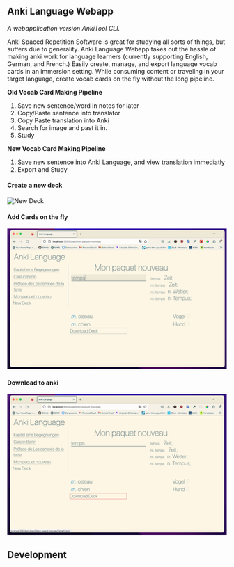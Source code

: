 ## Anki Language Webapp
*A webapplication version AnkiTool CLI.*

Anki Spaced Repetition Software is great for studying all sorts of things, but suffers due to generality. Anki Language Webapp takes out the hassle of making anki work for language learners (currently supporting English, German, and French.) Easily create, manage, and export language vocab cards in an immersion setting. While consuming content or traveling in your target language, create vocab cards on the fly without the long pipeline. 

**Old Vocab Card Making Pipeline**

1. Save new sentence/word in notes for later
2. Copy/Paste sentence into translator
3. Copy Paste translation into Anki
4. Search for image and past it in.
5. Study

**New Vocab Card Making Pipeline**

1. Save new sentence into Anki Language, and view translation immediatly
2. Export and Study

#### Create a new deck
![New Deck](https://raw.githubusercontent.com/ChrisWeldon/AnkiLanguage/readme-update/docimages/Watchface_Intro.png)

#### Add Cards on the fly
![Adding Card](https://raw.githubusercontent.com/ChrisWeldon/AnkiLanguage/readme-update/public/ankiweb_addcard.png)

#### Download to anki
![Downloading](https://raw.githubusercontent.com/ChrisWeldon/AnkiLanguage/readme-update/public/ankiweb_download.png)



## Development





